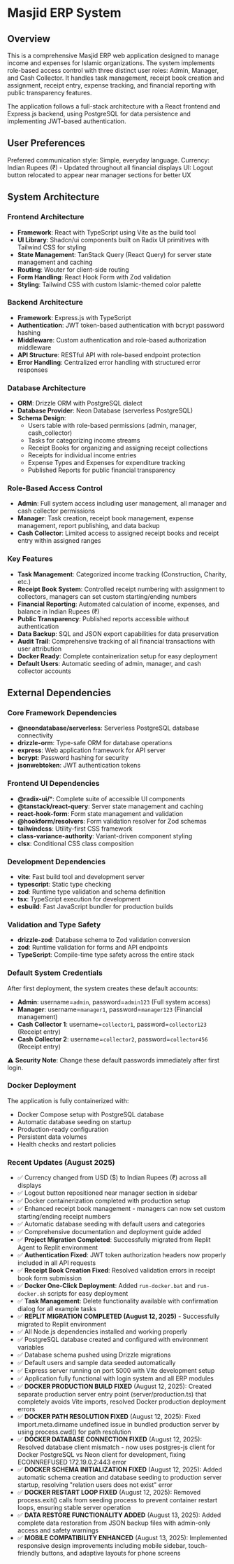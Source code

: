 # Masjid ERP System

## Overview

This is a comprehensive Masjid ERP web application designed to manage income and expenses for Islamic organizations. The system implements role-based access control with three distinct user roles: Admin, Manager, and Cash Collector. It handles task management, receipt book creation and assignment, receipt entry, expense tracking, and financial reporting with public transparency features.

The application follows a full-stack architecture with a React frontend and Express.js backend, using PostgreSQL for data persistence and implementing JWT-based authentication.

## User Preferences

Preferred communication style: Simple, everyday language.
Currency: Indian Rupees (₹) - Updated throughout all financial displays
UI: Logout button relocated to appear near manager sections for better UX

## System Architecture

### Frontend Architecture
- **Framework**: React with TypeScript using Vite as the build tool
- **UI Library**: Shadcn/ui components built on Radix UI primitives with Tailwind CSS for styling
- **State Management**: TanStack Query (React Query) for server state management and caching
- **Routing**: Wouter for client-side routing
- **Form Handling**: React Hook Form with Zod validation
- **Styling**: Tailwind CSS with custom Islamic-themed color palette

### Backend Architecture
- **Framework**: Express.js with TypeScript
- **Authentication**: JWT token-based authentication with bcrypt password hashing
- **Middleware**: Custom authentication and role-based authorization middleware
- **API Structure**: RESTful API with role-based endpoint protection
- **Error Handling**: Centralized error handling with structured error responses

### Database Architecture
- **ORM**: Drizzle ORM with PostgreSQL dialect
- **Database Provider**: Neon Database (serverless PostgreSQL)
- **Schema Design**: 
  - Users table with role-based permissions (admin, manager, cash_collector)
  - Tasks for categorizing income streams
  - Receipt Books for organizing and assigning receipt collections
  - Receipts for individual income entries
  - Expense Types and Expenses for expenditure tracking
  - Published Reports for public financial transparency

### Role-Based Access Control
- **Admin**: Full system access including user management, all manager and cash collector permissions
- **Manager**: Task creation, receipt book management, expense management, report publishing, and data backup
- **Cash Collector**: Limited access to assigned receipt books and receipt entry within assigned ranges

### Key Features
- **Task Management**: Categorized income tracking (Construction, Charity, etc.)
- **Receipt Book System**: Controlled receipt numbering with assignment to collectors, managers can set custom starting/ending numbers
- **Financial Reporting**: Automated calculation of income, expenses, and balance in Indian Rupees (₹)
- **Public Transparency**: Published reports accessible without authentication
- **Data Backup**: SQL and JSON export capabilities for data preservation
- **Audit Trail**: Comprehensive tracking of all financial transactions with user attribution
- **Docker Ready**: Complete containerization setup for easy deployment
- **Default Users**: Automatic seeding of admin, manager, and cash collector accounts

## External Dependencies

### Core Framework Dependencies
- **@neondatabase/serverless**: Serverless PostgreSQL database connectivity
- **drizzle-orm**: Type-safe ORM for database operations
- **express**: Web application framework for API server
- **bcrypt**: Password hashing for security
- **jsonwebtoken**: JWT authentication tokens

### Frontend UI Dependencies
- **@radix-ui/***: Complete suite of accessible UI components
- **@tanstack/react-query**: Server state management and caching
- **react-hook-form**: Form state management and validation
- **@hookform/resolvers**: Form validation resolver for Zod schemas
- **tailwindcss**: Utility-first CSS framework
- **class-variance-authority**: Variant-driven component styling
- **clsx**: Conditional CSS class composition

### Development Dependencies
- **vite**: Fast build tool and development server
- **typescript**: Static type checking
- **zod**: Runtime type validation and schema definition
- **tsx**: TypeScript execution for development
- **esbuild**: Fast JavaScript bundler for production builds

### Validation and Type Safety
- **drizzle-zod**: Database schema to Zod validation conversion
- **zod**: Runtime validation for forms and API endpoints
- **TypeScript**: Compile-time type safety across the entire stack

### Default System Credentials
After first deployment, the system creates these default accounts:
- **Admin**: username=`admin`, password=`admin123` (Full system access)
- **Manager**: username=`manager1`, password=`manager123` (Financial management)
- **Cash Collector 1**: username=`collector1`, password=`collector123` (Receipt entry)
- **Cash Collector 2**: username=`collector2`, password=`collector456` (Receipt entry)

⚠️ **Security Note**: Change these default passwords immediately after first login.

### Docker Deployment
The application is fully containerized with:
- Docker Compose setup with PostgreSQL database
- Automatic database seeding on startup
- Production-ready configuration
- Persistent data volumes
- Health checks and restart policies

### Recent Updates (August 2025)
- ✅ Currency changed from USD ($) to Indian Rupees (₹) across all displays
- ✅ Logout button repositioned near manager section in sidebar
- ✅ Docker containerization completed with production setup
- ✅ Enhanced receipt book management - managers can now set custom starting/ending receipt numbers
- ✅ Automatic database seeding with default users and categories
- ✅ Comprehensive documentation and deployment guide added
- ✅ **Project Migration Completed**: Successfully migrated from Replit Agent to Replit environment
- ✅ **Authentication Fixed**: JWT token authorization headers now properly included in all API requests
- ✅ **Receipt Book Creation Fixed**: Resolved validation errors in receipt book form submission
- ✅ **Docker One-Click Deployment**: Added `run-docker.bat` and `run-docker.sh` scripts for easy deployment
- ✅ **Task Management**: Delete functionality available with confirmation dialog for all example tasks
- ✅ **REPLIT MIGRATION COMPLETED (August 12, 2025)** - Successfully migrated to Replit environment
- ✅ All Node.js dependencies installed and working properly  
- ✅ PostgreSQL database created and configured with environment variables
- ✅ Database schema pushed using Drizzle migrations
- ✅ Default users and sample data seeded automatically
- ✅ Express server running on port 5000 with Vite development setup
- ✅ Application fully functional with login system and all ERP modules
- ✅ **DOCKER PRODUCTION BUILD FIXED** (August 12, 2025): Created separate production server entry point (server/production.ts) that completely avoids Vite imports, resolved Docker production deployment errors
- ✅ **DOCKER PATH RESOLUTION FIXED** (August 12, 2025): Fixed import.meta.dirname undefined issue in bundled production server by using process.cwd() for path resolution
- ✅ **DOCKER DATABASE CONNECTION FIXED** (August 12, 2025): Resolved database client mismatch - now uses postgres-js client for Docker PostgreSQL vs Neon client for development, fixing ECONNREFUSED 172.19.0.2:443 error
- ✅ **DOCKER SCHEMA INITIALIZATION FIXED** (August 12, 2025): Added automatic schema creation and database seeding to production server startup, resolving "relation users does not exist" error
- ✅ **DOCKER RESTART LOOP FIXED** (August 12, 2025): Removed process.exit() calls from seeding process to prevent container restart loops, ensuring stable server operation
- ✅ **DATA RESTORE FUNCTIONALITY ADDED** (August 13, 2025): Added complete data restoration from JSON backup files with admin-only access and safety warnings
- ✅ **MOBILE COMPATIBILITY ENHANCED** (August 13, 2025): Implemented responsive design improvements including mobile sidebar, touch-friendly buttons, and adaptive layouts for phone screens